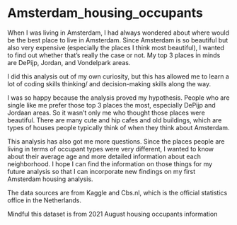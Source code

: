 # Amsterdam_housing_occupants


When I was living in Amsterdam, I had always wondered about where would be the best place to live in Amsterdam. Since Amsterdam is so beautiful but also very expensive (especially the places I think most beautiful), I wanted to find out whether that’s really the case or not. My top 3 places in minds are DePijp, Jordan, and Vondelpark areas. 

I did this analysis out of my own curiosity, but this has allowed me to learn a lot of coding skills thinking/ and decision-making skills along the way. 

I was so happy because the analysis proved my hypothesis. People who are single like me prefer those top 3 places the most, especially DePijp and Jordaan areas. So it wasn’t only me who thought those places were beautiful. There are many cute and hip cafes and old buildings, which are types of houses people typically think of when they think about Amsterdam.

This analysis has also got me more questions. Since the places people are living in terms of occupant types were very different, I wanted to know about their average age and more detailed information about each neighborhood. I hope I can find the information on those things for my future analysis so that I can incorporate new findings on my first Amsterdam housing analysis. 


The data sources are from Kaggle and Cbs.nl, which is the official statistics office in the Netherlands. 

Mindful this dataset is from 2021 August housing occupants information


